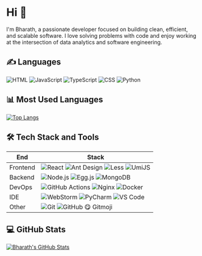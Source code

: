 # Hi 👋  
I'm Bharath, a passionate developer focused on building clean, efficient, and scalable software. I love solving problems with code and enjoy working at the intersection of data analytics and software engineering.

## ✍️ Languages  
![HTML](https://img.shields.io/badge/-HTML-E34F26?style=flat&logo=html5&logoColor=white)
![JavaScript](https://img.shields.io/badge/-JavaScript-F7DF1E?style=flat&logo=javascript&logoColor=black)
![TypeScript](https://img.shields.io/badge/-TypeScript-3178C6?style=flat&logo=typescript&logoColor=white)
![CSS](https://img.shields.io/badge/-CSS-1572B6?style=flat&logo=css3&logoColor=white)
![Python](https://img.shields.io/badge/-Python-3776AB?style=flat&logo=python&logoColor=white)

## 📊 Most Used Languages  
[![Top Langs](https://github-readme-stats.vercel.app/api/top-langs/?username=Bharath-2605&layout=compact&theme=radical)](https://github.com/anuraghazra/github-readme-stats)

## 🛠 Tech Stack and Tools

| End       | Stack                                                                 |
|-----------|------------------------------------------------------------------------|
| Frontend  | ![React](https://img.shields.io/badge/-React-61DAFB?logo=react&logoColor=black) ![Ant Design](https://img.shields.io/badge/-AntDesign-0170FE?logo=ant-design&logoColor=white) ![Less](https://img.shields.io/badge/-Less-1D365D?logo=less&logoColor=white) ![UmiJS](https://img.shields.io/badge/-Umi-FA541C?logo=umijs&logoColor=white) |
| Backend   | ![Node.js](https://img.shields.io/badge/-Node.js-339933?logo=node.js&logoColor=white) ![Egg.js](https://img.shields.io/badge/-Egg.js-FFA500) ![MongoDB](https://img.shields.io/badge/-MongoDB-47A248?logo=mongodb&logoColor=white) |
| DevOps    | ![GitHub Actions](https://img.shields.io/badge/-GitHub%20Actions-2088FF?logo=github-actions&logoColor=white) ![Nginx](https://img.shields.io/badge/-Nginx-009639?logo=nginx&logoColor=white) ![Docker](https://img.shields.io/badge/-Docker-2496ED?logo=docker&logoColor=white) |
| IDE       | ![WebStorm](https://img.shields.io/badge/-WebStorm-000?logo=webstorm) ![PyCharm](https://img.shields.io/badge/-PyCharm-000?logo=pycharm) ![VS Code](https://img.shields.io/badge/-VS%20Code-007ACC?logo=visual-studio-code&logoColor=white) |
| Other     | ![Git](https://img.shields.io/badge/-Git-F05032?logo=git&logoColor=white) ![GitHub](https://img.shields.io/badge/-GitHub-181717?logo=github) 😋 Gitmoji |

## 💻 GitHub Stats  
[![Bharath's GitHub Stats](https://github-readme-stats.vercel.app/api?username=Bharath-2605&show_icons=true&theme=radical&hide_title=true)](https://github.com/anuraghazra/github-readme-stats)

